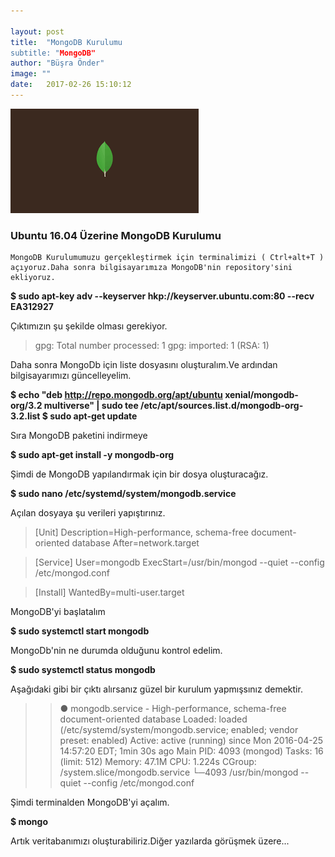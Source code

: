 ```yaml
---

layout: post
title:  "MongoDB Kurulumu
subtitle: "MongoDB"
author: "Büşra Önder"
image: ""
date:   2017-02-26 15:10:12
---
```


<img src="img/mongodb1.jpg">

### Ubuntu 16.04 Üzerine MongoDB Kurulumu

	MongoDB Kurulumumuzu gerçekleştirmek için terminalimizi ( Ctrl+alt+T ) açıyoruz.Daha sonra bilgisayarımıza MongoDB'nin repository'sini ekliyoruz.

<b> $ sudo apt-key adv --keyserver hkp://keyserver.ubuntu.com:80 --recv EA312927 </b>

Çıktımızın şu şekilde olması gerekiyor.

>	gpg: Total number processed: 1
>	gpg: imported: 1  (RSA: 1)

Daha sonra MongoDb için liste dosyasını oluşturalım.Ve ardından bilgisayarımızı güncelleyelim.

<b> $ echo "deb http://repo.mongodb.org/apt/ubuntu xenial/mongodb-org/3.2 multiverse" | sudo tee /etc/apt/sources.list.d/mongodb-org-3.2.list </b>
<b> $ sudo apt-get update </b>

Sıra MongoDB paketini indirmeye 
	
<b> $ sudo apt-get install -y mongodb-org </b>

Şimdi de MongoDB yapılandırmak için bir dosya oluşturacağız.

<b> $ sudo nano /etc/systemd/system/mongodb.service </b>

Açılan dosyaya şu verileri yapıştırınız.

> [Unit]
	Description=High-performance, schema-free document-oriented database
	After=network.target

>	[Service]
	User=mongodb
	ExecStart=/usr/bin/mongod --quiet --config /etc/mongod.conf

>	[Install]
	WantedBy=multi-user.target

MongoDB'yi başlatalım

<b> $ sudo systemctl start mongodb </b>


MongoDb'nin ne durumda olduğunu kontrol edelim.

<b> $ sudo systemctl status mongodb </b> 


Aşağıdaki gibi bir çıktı alırsanız güzel bir kurulum yapmışsınız demektir.

>>	● mongodb.service - High-performance, schema-free document-oriented database
   Loaded: loaded (/etc/systemd/system/mongodb.service; enabled; vendor preset: enabled)
   Active: active (running) since Mon 2016-04-25 14:57:20 EDT; 1min 30s ago
 Main PID: 4093 (mongod)
    Tasks: 16 (limit: 512)
   Memory: 47.1M
      CPU: 1.224s
   CGroup: /system.slice/mongodb.service
           └─4093 /usr/bin/mongod --quiet --config /etc/mongod.conf


Şimdi terminalden MongoDB'yi açalım.

<b> $ mongo </b>

Artık veritabanımızı oluşturabiliriz.Diğer yazılarda görüşmek üzere...